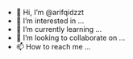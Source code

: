 - 👋 Hi, I’m @arifqidzzt
- 👀 I’m interested in ...
- 🌱 I’m currently learning ...
- 💞️ I’m looking to collaborate on ...
- 📫 How to reach me ...

<!---
arifqidzzt/arifqidzzt is a ✨ special ✨ repository because its `README.md` (this file) appears on your GitHub profile.
You can click the Preview link to take a look at your changes.
--->
